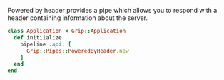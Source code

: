 Powered by header provides a pipe which allows you to respond with a header containing information about the server.

```ruby
class Application < Grip::Application
  def initiialize
    pipeline :api, [
      Grip::Pipes::PoweredByHeader.new
    ]
  end
end
```

